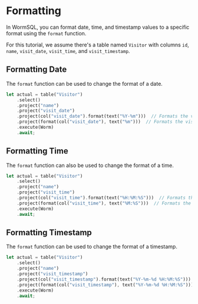 # Formatting

In WormSQL, you can format date, time, and timestamp values to a specific format using the `format` function.

For this tutorial, we assume there's a table named `Visitor` with columns `id`, `name`, `visit_date`, `visit_time`, and `visit_timestamp`.

## Formatting Date

The `format` function can be used to change the format of a date. 

```rust
let actual = table("Visitor")
    .select()
    .project("name")
    .project("visit_date")
    .project(col("visit_date").format(text("%Y-%m")))  // Formats the visit_date to the year-month format
    .project(format(col("visit_date"), text("%m")))  // Formats the visit_date to the month format
    .execute(Worm)
    .await;
```

## Formatting Time

The `format` function can also be used to change the format of a time.

```rust
let actual = table("Visitor")
    .select()
    .project("name")
    .project("visit_time")
    .project(col("visit_time").format(text("%H:%M:%S")))  // Formats the visit_time to the hour-minute-second format
    .project(format(col("visit_time"), text("%M:%S")))  // Formats the visit_time to the minute-second format
    .execute(Worm)
    .await;
```

## Formatting Timestamp

The `format` function can be used to change the format of a timestamp. 

```rust
let actual = table("Visitor")
    .select()
    .project("name")
    .project("visit_timestamp")
    .project(col("visit_timestamp").format(text("%Y-%m-%d %H:%M:%S")))  // Formats the visit_timestamp to the year-month-date hour-minute-second format
    .project(format(col("visit_timestamp"), text("%Y-%m-%d %H:%M:%S")))  // Formats the visit_timestamp to the year-month-date hour-minute-second format
    .execute(Worm)
    .await;
```

